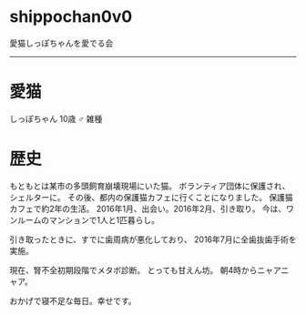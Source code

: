 ﻿# shippochan0v0
愛猫しっぽちゃんを愛でる会

---

# 愛猫
しっぽちゃん
10歳
♂
雑種

# 歴史
もともとは某市の多頭飼育崩壊現場にいた猫。
ボランティア団体に保護され、シェルターに。
その後、都内の保護猫カフェに行くことになりました。
保護猫カフェで約2年の生活。
2016年1月、出会い。2016年2月、引き取り。
今は、ワンルームのマンションで1人と1匹暮らし。

引き取ったときに、すでに歯周病が悪化しており、
2016年7月に全歯抜歯手術を実施。

現在、腎不全初期段階でメタボ診断。
とっても甘えん坊。
朝4時からニャアニャア。

おかげで寝不足な毎日。幸せです。